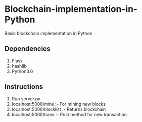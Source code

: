 # Blockchain-implementation-in-Python
Basic blockchain implementation in Python

## Dependencies 
1. Flask
2. hashlib
3. Python3.6

## Instructions
1. Run server.py
2. localhost:5000/mine :- For mining new blocks
3. localhost:5000/blocklist :- Returns blockchain
4. localhost:5000/trans :- Post method for new transaction
